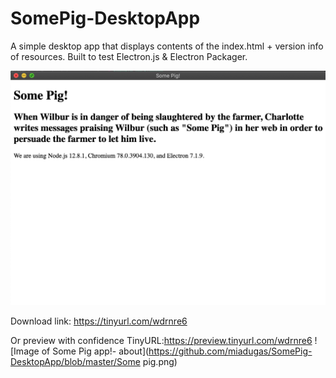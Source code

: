 # SomePig-DesktopApp

A simple desktop app that displays contents of the index.html + version info of resources. Built to test Electron.js & Electron Packager.

![Image of Some Pig!- about](https://github.com/miadugas/SomePig-DesktopApp/blob/master/contents.png)

Download link: https://tinyurl.com/wdrnre6

Or preview with confidence TinyURL:https://preview.tinyurl.com/wdrnre6
![Image of Some Pig app!- about](https://github.com/miadugas/SomePig-DesktopApp/blob/master/Some pig.png)
